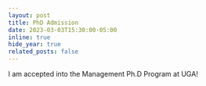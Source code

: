 ```yaml
---
layout: post
title: PhD Admission
date: 2023-03-03T15:30:00-05:00
inline: true
hide_year: true
related_posts: false
---
```


I am accepted into the Management Ph.D Program at UGA!
